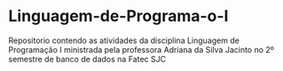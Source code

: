 # Linguagem-de-Programa-o-I
Repositorio contendo as atividades da disciplina Linguagem de Programação I ministrada pela professora Adriana da Silva Jacinto no 2º semestre de banco de dados na Fatec SJC
